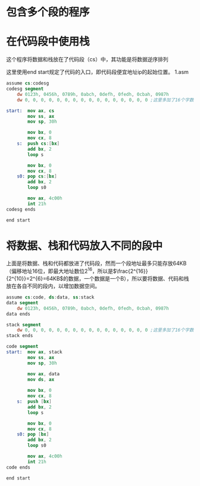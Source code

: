 # 包含多个段的程序
# 在代码段中使用栈
这个程序将数据和栈放在了代码段（cs）中，其功能是将数据逆序排列

这里使用end start规定了代码的入口，即代码段便宜地址ip的起始位置。
1.asm
```nasm
assume cs:codesg
codesg segment
    dw 0123h, 0456h, 0789h, 0abch, 0defh, 0fedh, 0cbah, 0987h
    dw 0, 0, 0, 0, 0, 0, 0, 0, 0, 0, 0, 0, 0, 0, 0, 0 ;这里多加了16个字数据，是因为pus操作会多向栈里添加几个字的数据

start:  mov ax, cs
        mov ss, ax
        mov sp, 30h

        mov bx, 0
        mov cx, 8
    s:  push cs:[bx]
        add bx, 2
        loop s

        mov bx, 0
        mov cx, 8
    s0: pop cs:[bx]
        add bx, 2
        loop s0

        mov ax, 4c00h
        int 21h
codesg ends

end start
```

# 将数据、栈和代码放入不同的段中
上面是将数据、栈和代码都放进了代码段，然而一个段地址最多只能存放64KB（偏移地址16位，即最大地址数位$2^{16}$，所以是$\frac{2^{16}}{2^{10}}=2^{6}=64KB$的数据，一个数据是一个B），所以要将数据、代码和栈放在各自不同的段内，以增加数据空间。

```nasm
assume cs:code, ds:data, ss:stack
data segment
    dw 0123h, 0456h, 0789h, 0abch, 0defh, 0fedh, 0cbah, 0987h
data ends

stack segment
    dw 0, 0, 0, 0, 0, 0, 0, 0, 0, 0, 0, 0, 0, 0, 0, 0 ;这里多加了16个字数据，是因为pus操作会多向栈里添加几个字的数据
stack ends

code segment
start:  mov ax, stack
        mov ss, ax
        mov sp, 30h

        mov ax, data
        mov ds, ax
        
        mov bx, 0
        mov cx, 8
    s:  push [bx]
        add bx, 2
        loop s

        mov bx, 0
        mov cx, 8
    s0: pop [bx]
        add bx, 2
        loop s0

        mov ax, 4c00h
        int 21h
code ends

end start
```
